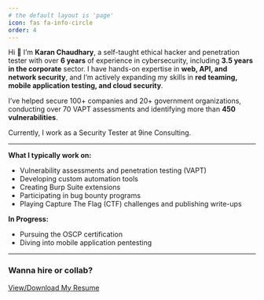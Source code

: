 ```yaml
---
# the default layout is 'page'
icon: fas fa-info-circle
order: 4
---
```


Hi 👋 I’m **Karan Chaudhary**, a self-taught ethical hacker and penetration tester with over **6 years** of experience in cybersecurity, including **3.5 years in the corporate** sector. I have hands-on expertise in **web, API, and network security**, and I’m actively expanding my skills in **red teaming, mobile application testing, and cloud security**.

I’ve helped secure 100+ companies and 20+ government organizations, conducting over 70 VAPT assessments and identifying more than **450 vulnerabilities**.

Currently, I work as a Security Tester at 9ine Consulting.

---

**What I typically work on:**

- Vulnerability assessments and penetration testing (VAPT)  
- Developing custom automation tools  
- Creating Burp Suite extensions  
- Participating in bug bounty programs  
- Playing Capture The Flag (CTF) challenges and publishing write-ups  

**In Progress:**

- Pursuing the OSCP certification  
- Diving into mobile application pentesting  

---

### Wanna hire or collab?

<a href="../assets/Karan-Chaudhary-Resume.pdf" class="btn btn-primary" target="_blank">View/Download My Resume</a>
